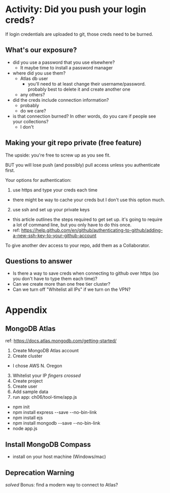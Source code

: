 # Activity: Did you push your login creds?
If login credentials are uploaded to git, those creds need to be burned. 

## What's our exposure?
- did you use a password that you use elsewhere?
  - It maybe time to install a password manager
- where did you use them?
  - Atlas db user
    - you'll need to at least change their username/password. probably best to delete it and create another one
  - any others?
- did the creds include connection information?
  - probably
  - do we care?
- is that connection burned? In other words, do you care if people see your collections?
  - I don't

## Making your git repo private (free feature)
The upside: you're free to screw up as you see fit.

BUT you will lose push (and possibly) pull access unless you authenticate first. 

Your options for authentication:

1. use https and type your creds each time
  - there might be way to cache your creds but I don't use this option much.
2. use ssh and set up your private keys
  - this article outlines the steps required to get set up. it's going to require a lot of command line, but you only have to do this once.
  - ref: https://help.github.com/en/github/authenticating-to-github/adding-a-new-ssh-key-to-your-github-account

To give another dev access to your repo, add them as a Collaborator.

## Questions to answer
- Is there a way to save creds when connecting to github over https (so you don't have to type them each time)?
- Can we create more than one free tier cluster?
- Can we turn off "Whitelist all IPs" if we turn on the VPN?

# Appendix
## MongoDB Atlas
ref: https://docs.atlas.mongodb.com/getting-started/

1. Create MongoDB Atlas account
2. Create cluster
  - I chose AWS N. Oregon
3. Whitelist your IP *fingers crossed*
4. Create project
5. Create user
6. Add sample data
7. run app: ch06/tool-time/app.js
  - npm init
  - npm install express --save --no-bin-link
  - npm install ejs
  - npm install mongodb --save --no-bin-link
  - node app.js

## Install MongoDB Compass
- install on your host machine (Windows/mac)

## Deprecation Warning
*solved*
Bonus: find a modern way to connect to Atlas?